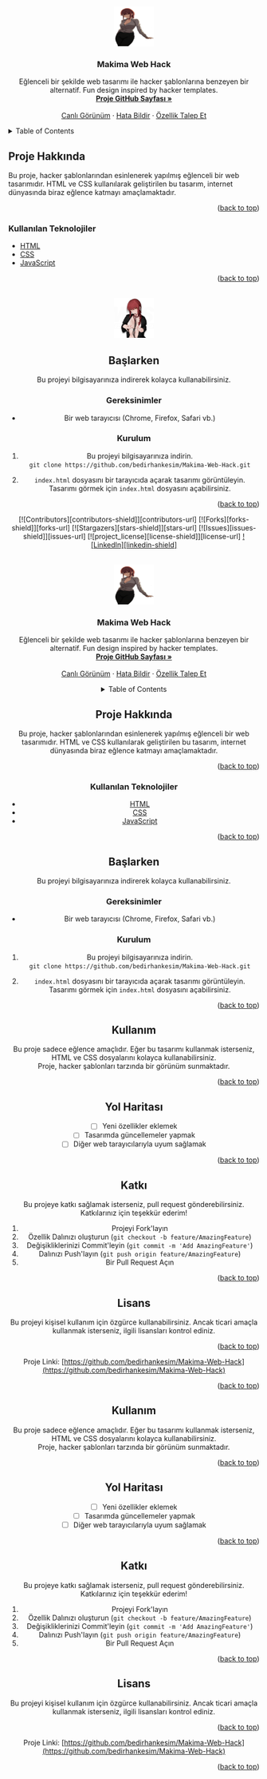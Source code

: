 
<!-- PROJECT LOGO -->
<br />
<div align="center">
  <a href="https://github.com/bedirhankesim/Makima-Web-Hack">
    <img src="https://github.com/bedirhankesim/Makima-Web-Hack/raw/main/makima1.png" alt="Makima Logo" width="80" height="80">
  </a>

<h3 align="center">Makima Web Hack</h3>

  <p align="center">
    Eğlenceli bir şekilde web tasarımı ile hacker şablonlarına benzeyen bir alternatif.  
    Fun design inspired by hacker templates.
    <br />
    <a href="https://github.com/bedirhankesim/Makima-Web-Hack"><strong>Proje GitHub Sayfası »</strong></a>
    <br />
    <br />
    <a href="https://github.com/bedirhankesim/Makima-Web-Hack">Canlı Görünüm</a>
    &middot;
    <a href="https://github.com/bedirhankesim/Makima-Web-Hack/issues/new?labels=bug&template=bug-report---.md">Hata Bildir</a>
    &middot;
    <a href="https://github.com/bedirhankesim/Makima-Web-Hack/issues/new?labels=enhancement&template=feature-request---.md">Özellik Talep Et</a>
  </p>
</div>

<!-- TABLE OF CONTENTS -->
<details>
  <summary>Table of Contents</summary>
  <ol>
    <li><a href="#about-the-project">Proje Hakkında</a></li>
    <li><a href="#getting-started">Başlarken</a></li>
    <li><a href="#usage">Kullanım</a></li>
    <li><a href="#roadmap">Yol Haritası</a></li>
    <li><a href="#contributing">Katkı</a></li>
    <li><a href="#license">Lisans</a></li>
    <li><a href="#contact">İletişim</a></li>
  </ol>
</details>

<!-- ABOUT THE PROJECT -->
## Proje Hakkında

Bu proje, hacker şablonlarından esinlenerek yapılmış eğlenceli bir web tasarımıdır. HTML ve CSS kullanılarak geliştirilen bu tasarım, internet dünyasında biraz eğlence katmayı amaçlamaktadır.

<p align="right">(<a href="#readme-top">back to top</a>)</p>

### Kullanılan Teknolojiler

* [HTML](https://html.com/)
* [CSS](https://www.w3.org/Style/CSS/)
* [JavaScript](https://www.javascript.com/)

<p align="right">(<a href="#readme-top">back to top</a>)</p>



<!-- PROJECT LOGO -->
<br />
<div align="center">
  <a href="https://github.com/bedirhankesim/Makima-Web-Hack">
    <img src="https://github.com/bedirhankesim/Makima-Web-Hack/raw/main/makimav2.png" alt="Makima Logo" width="80" height="80">
  </a>



<!-- GETTING STARTED -->
## Başlarken

Bu projeyi bilgisayarınıza indirerek kolayca kullanabilirsiniz.

### Gereksinimler

* Bir web tarayıcısı (Chrome, Firefox, Safari vb.)

### Kurulum

1. Bu projeyi bilgisayarınıza indirin.  
   `git clone https://github.com/bedirhankesim/Makima-Web-Hack.git`
   
2. `index.html` dosyasını bir tarayıcıda açarak tasarımı görüntüleyin.  
   Tasarımı görmek için `index.html` dosyasını açabilirsiniz.

<p align="right">(<a href="#readme-top">back to top</a>)</p>

<!-- USAGE EXAMPLES -->

<!-- Improved compatibility of back to top link: See: https://github.com/othneildrew/Best-README-Template/pull/73 -->
<a id="readme-top"></a>

<!-- PROJECT SHIELDS -->
[![Contributors][contributors-shield]][contributors-url]
[![Forks][forks-shield]][forks-url]
[![Stargazers][stars-shield]][stars-url]
[![Issues][issues-shield]][issues-url]
[![project_license][license-shield]][license-url]
[![LinkedIn][linkedin-shield]][linkedin-url]

<!-- PROJECT LOGO -->
<br />
<div align="center">
  <a href="https://github.com/bedirhankesim/Makima-Web-Hack">
    <img src="https://github.com/bedirhankesim/Makima-Web-Hack/raw/main/makima1.png" alt="Makima Logo" width="80" height="80">
  </a>

<h3 align="center">Makima Web Hack</h3>

  <p align="center">
    Eğlenceli bir şekilde web tasarımı ile hacker şablonlarına benzeyen bir alternatif.  
    Fun design inspired by hacker templates.
    <br />
    <a href="https://github.com/bedirhankesim/Makima-Web-Hack"><strong>Proje GitHub Sayfası »</strong></a>
    <br />
    <br />
    <a href="https://github.com/bedirhankesim/Makima-Web-Hack">Canlı Görünüm</a>
    &middot;
    <a href="https://github.com/bedirhankesim/Makima-Web-Hack/issues/new?labels=bug&template=bug-report---.md">Hata Bildir</a>
    &middot;
    <a href="https://github.com/bedirhankesim/Makima-Web-Hack/issues/new?labels=enhancement&template=feature-request---.md">Özellik Talep Et</a>
  </p>
</div>

<!-- TABLE OF CONTENTS -->
<details>
  <summary>Table of Contents</summary>
  <ol>
    <li><a href="#about-the-project">Proje Hakkında</a></li>
    <li><a href="#getting-started">Başlarken</a></li>
    <li><a href="#usage">Kullanım</a></li>
    <li><a href="#roadmap">Yol Haritası</a></li>
    <li><a href="#contributing">Katkı</a></li>
    <li><a href="#license">Lisans</a></li>
    <li><a href="#contact">İletişim</a></li>
  </ol>
</details>

<!-- ABOUT THE PROJECT -->
## Proje Hakkında

Bu proje, hacker şablonlarından esinlenerek yapılmış eğlenceli bir web tasarımıdır. HTML ve CSS kullanılarak geliştirilen bu tasarım, internet dünyasında biraz eğlence katmayı amaçlamaktadır.

<p align="right">(<a href="#readme-top">back to top</a>)</p>

### Kullanılan Teknolojiler

* [HTML](https://html.com/)
* [CSS](https://www.w3.org/Style/CSS/)
* [JavaScript](https://www.javascript.com/)

<p align="right">(<a href="#readme-top">back to top</a>)</p>

<!-- GETTING STARTED -->
## Başlarken

Bu projeyi bilgisayarınıza indirerek kolayca kullanabilirsiniz.

### Gereksinimler

* Bir web tarayıcısı (Chrome, Firefox, Safari vb.)

### Kurulum

1. Bu projeyi bilgisayarınıza indirin.  
   `git clone https://github.com/bedirhankesim/Makima-Web-Hack.git`
   
2. `index.html` dosyasını bir tarayıcıda açarak tasarımı görüntüleyin.  
   Tasarımı görmek için `index.html` dosyasını açabilirsiniz.

<p align="right">(<a href="#readme-top">back to top</a>)</p>

<!-- USAGE EXAMPLES -->
## Kullanım

Bu proje sadece eğlence amaçlıdır. Eğer bu tasarımı kullanmak isterseniz, HTML ve CSS dosyalarını kolayca kullanabilirsiniz.  
Proje, hacker şablonları tarzında bir görünüm sunmaktadır.

<p align="right">(<a href="#readme-top">back to top</a>)</p>

<!-- ROADMAP -->
## Yol Haritası

- [ ] Yeni özellikler eklemek
- [ ] Tasarımda güncellemeler yapmak
- [ ] Diğer web tarayıcılarıyla uyum sağlamak

<p align="right">(<a href="#readme-top">back to top</a>)</p>

<!-- CONTRIBUTING -->
## Katkı

Bu projeye katkı sağlamak isterseniz, pull request gönderebilirsiniz. Katkılarınız için teşekkür ederim!

1. Projeyi Fork'layın
2. Özellik Dalınızı oluşturun (`git checkout -b feature/AmazingFeature`)
3. Değişikliklerinizi Commit'leyin (`git commit -m 'Add AmazingFeature'`)
4. Dalınızı Push'layın (`git push origin feature/AmazingFeature`)
5. Bir Pull Request Açın

<p align="right">(<a href="#readme-top">back to top</a>)</p>

<!-- LICENSE -->
## Lisans

Bu projeyi kişisel kullanım için özgürce kullanabilirsiniz. Ancak ticari amaçla kullanmak isterseniz, ilgili lisansları kontrol ediniz.

<p align="right">(<a href="#readme-top">back to top</a>)</p>



Proje Linki: [https://github.com/bedirhankesim/Makima-Web-Hack](https://github.com/bedirhankesim/Makima-Web-Hack)

<p align="right">(<a href="#readme-top">back to top</a>)</p>

<!-- MARKDOWN LINKS & IMAGES -->

[linkedin-url]: https://linkedin.com/in/bedirhankesim


## Kullanım

Bu proje sadece eğlence amaçlıdır. Eğer bu tasarımı kullanmak isterseniz, HTML ve CSS dosyalarını kolayca kullanabilirsiniz.  
Proje, hacker şablonları tarzında bir görünüm sunmaktadır.

<p align="right">(<a href="#readme-top">back to top</a>)</p>

<!-- ROADMAP -->
## Yol Haritası

- [ ] Yeni özellikler eklemek
- [ ] Tasarımda güncellemeler yapmak
- [ ] Diğer web tarayıcılarıyla uyum sağlamak

<p align="right">(<a href="#readme-top">back to top</a>)</p>

<!-- CONTRIBUTING -->
## Katkı

Bu projeye katkı sağlamak isterseniz, pull request gönderebilirsiniz. Katkılarınız için teşekkür ederim!

1. Projeyi Fork'layın
2. Özellik Dalınızı oluşturun (`git checkout -b feature/AmazingFeature`)
3. Değişikliklerinizi Commit'leyin (`git commit -m 'Add AmazingFeature'`)
4. Dalınızı Push'layın (`git push origin feature/AmazingFeature`)
5. Bir Pull Request Açın

<p align="right">(<a href="#readme-top">back to top</a>)</p>

<!-- LICENSE -->
## Lisans

Bu projeyi kişisel kullanım için özgürce kullanabilirsiniz. Ancak ticari amaçla kullanmak isterseniz, ilgili lisansları kontrol ediniz.

<p align="right">(<a href="#readme-top">back to top</a>)</p>



Proje Linki: [https://github.com/bedirhankesim/Makima-Web-Hack](https://github.com/bedirhankesim/Makima-Web-Hack)

<p align="right">(<a href="#readme-top">back to top</a>)</p>

<!-- MARKDOWN LINKS & IMAGES -->

[linkedin-url]: https://linkedin.com/in/bedirhankesim
